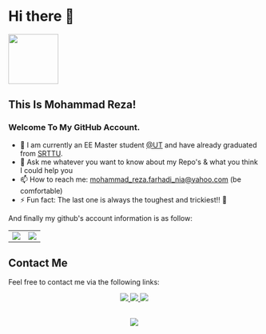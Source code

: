 # Hi there 👋

<img src="https://media.giphy.com/media/tPzuDa62ovAI/giphy.gif" width="100px"> 

## This Is Mohammad Reza! 

### Welcome To My GitHub Account.
- 🌱 I am currently an EE Master student [@UT](https://ut.ac.ir) and have already graduated from [SRTTU](https://sru.ac.ir).
- 💬 Ask me whatever you want to know about my Repo's & what you think I could help you
- 📫 How to reach me: mohammad_reza.farhadi_nia@yahoo.com (be comfortable)
- ⚡ Fun fact:  The last one is always the toughest and trickiest!! 🤔

And finally my github's account information is as follow:

<table border="0" cellspacing="1" cellpadding="1">
    <tr>
        <td>
            <img src="https://github-readme-stats.vercel.app/api?username=FarhadiNia&show_icons=True&theme=buefy">
        </td>
        <td>
            <img src="https://github-readme-stats.vercel.app/api/top-langs/?username=FarhadiNia&layout=compact&langs_count=5&theme=vue">
        </td>
    </tr>
</table>

## Contact Me
Feel free to contact me via the following links:

<div align="center">
        <a href="https://t.me/MohammdReza_FN/" >
            <img src="https://img.icons8.com/doodle/48/000000/telegram.png">
        </a>
        <a href="https://www.linkedin.com/in/farhadinia/">
            <img src="https://img.icons8.com/doodle/48/000000/linkedin.png">
        </a> 
        <a href="https://twitter.com/FarhadiNia0/">
            <img src="https://img.icons8.com/doodle/48/000000/twitter.png">
        </a> 
</div>
<p align=center>
<br>
<img src="https://visitor-badge.glitch.me/badge?page_id=FarhadiNia/FarhadiNia">
</p>
  
<!--
**FarhadiNia/FarhadiNia** is a ✨ _special_ ✨ repository because its `README.md` (this file) appears on your GitHub profile.

Here are some ideas to get you started:


- 🌱 I’m currently learning ...
- 👯 I’m looking to collaborate on ...
- 🤔 I’m looking for help with ...
- 💬 Ask me about ...
- 📫 How to reach me: ...
- 😄 Pronouns: ...
- ⚡ Fun fact: ...
-->
